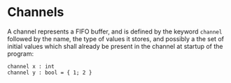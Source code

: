 # Channels

A channel represents a FIFO buffer, and is defined by the keyword `channel`
followed by the name, the type of values it stores, and possibly a the set of
initial values which shall already be present in the channel at startup of the
program:

```text
channel x : int
channel y : bool = { 1; 2 }
```
